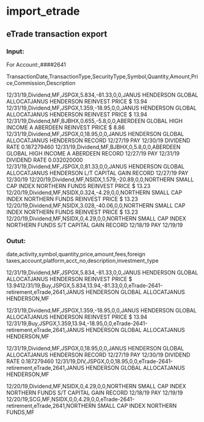 # import_etrade

<!-- title: eTrade Transaction Transcoder -->

<h2>eTrade transaction export</h2>

<h3>Input:</h3>
For Account:,####2641

TransactionDate,TransactionType,SecurityType,Symbol,Quantity,Amount,Price,Commission,Description

12/31/19,Dividend,MF,JSPGX,5.834,-81.33,0,0,JANUS HENDERSON GLOBAL ALLOCATJANUS HENDERSON               REINVEST PRICE $ 13.94
12/31/19,Dividend,MF,JSPGX,1.359,-18.95,0,0,JANUS HENDERSON GLOBAL ALLOCATJANUS HENDERSON               REINVEST PRICE $ 13.94
12/31/19,Dividend,MF,BJBHX,0.655,-5.8,0,0,ABERDEEN GLOBAL HIGH INCOME A ABERDEEN                      REINVEST PRICE $  8.86
12/31/19,Dividend,MF,JSPGX,0,18.95,0,0,JANUS HENDERSON GLOBAL ALLOCATJANUS HENDERSON               RECORD 12/27/19 PAY 12/30/19  DIVIDEND RATE      0.187279460
12/31/19,Dividend,MF,BJBHX,0,5.8,0,0,ABERDEEN GLOBAL HIGH INCOME A ABERDEEN                      RECORD 12/27/19 PAY 12/31/19  DIVIDEND RATE      0.032020000
12/31/19,Dividend,MF,JSPGX,0,81.33,0,0,JANUS HENDERSON GLOBAL ALLOCATJANUS HENDERSON               L/T CAPITAL GAIN              RECORD 12/27/19 PAY 12/30/19
12/20/19,Dividend,MF,NSIDX,1.579,-20.89,0,0,NORTHERN SMALL CAP INDEX      NORTHERN FUNDS                REINVEST PRICE $ 13.23
12/20/19,Dividend,MF,NSIDX,0.324,-4.29,0,0,NORTHERN SMALL CAP INDEX      NORTHERN FUNDS                REINVEST PRICE $ 13.23
12/20/19,Dividend,MF,NSIDX,3.028,-40.06,0,0,NORTHERN SMALL CAP INDEX      NORTHERN FUNDS                REINVEST PRICE $ 13.23
12/20/19,Dividend,MF,NSIDX,0,4.29,0,0,NORTHERN SMALL CAP INDEX      NORTHERN FUNDS                S/T CAPITAL GAIN              RECORD 12/18/19 PAY 12/19/19

<h3>Outut:</h3>
date,activity,symbol,quantity,price,amount,fees,foreign taxes,account,platform,acct_no,description,investment_type

12/31/19,Dividend,MF,JSPGX,5.834,-81.33,0,0,JANUS HENDERSON GLOBAL ALLOCATJANUS HENDERSON               REINVEST PRICE $ 13.9412/31/19,Buy,JSPGX,5.834,13.94,-81.33,0,0,eTrade-2641-retirement,eTrade,2641,JANUS HENDERSON GLOBAL ALLOCATJANUS HENDERSON,MF

12/31/19,Dividend,MF,JSPGX,1.359,-18.95,0,0,JANUS HENDERSON GLOBAL ALLOCATJANUS HENDERSON               REINVEST PRICE $ 13.94
12/31/19,Buy,JSPGX,1.359,13.94,-18.95,0,0,eTrade-2641-retirement,eTrade,2641,JANUS HENDERSON GLOBAL ALLOCATJANUS HENDERSON,MF

12/31/19,Dividend,MF,JSPGX,0,18.95,0,0,JANUS HENDERSON GLOBAL ALLOCATJANUS HENDERSON               RECORD 12/27/19 PAY 12/30/19  DIVIDEND RATE      0.187279460
12/31/19,DIV,JSPGX,0,0,18.95,0,0,eTrade-2641-retirement,eTrade,2641,JANUS HENDERSON GLOBAL ALLOCATJANUS HENDERSON,MF

12/20/19,Dividend,MF,NSIDX,0,4.29,0,0,NORTHERN SMALL CAP INDEX      NORTHERN FUNDS                S/T CAPITAL GAIN              RECORD 12/18/19 PAY 12/19/19
12/20/19,SCG,MF,NSIDX,0,0,4.29,0,0,eTrade-2641-retirement,eTrade,2641,NORTHERN SMALL CAP INDEX      NORTHERN FUNDS,MF
